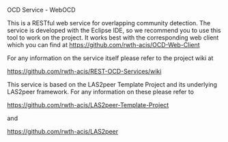 OCD Service - WebOCD

This is a RESTful web service for overlapping community detection. The service is developed with the Eclipse IDE, so we recommend you to use this tool to work on the project.
It works best with the corresponding web client which you can find at https://github.com/rwth-acis/OCD-Web-Client

For any information on the service itself please refer to the project wiki at

https://github.com/rwth-acis/REST-OCD-Services/wiki
	
This service is based on the LAS2peer Template Project and its underlying LAS2peer framework. For any information on these please refer to

https://github.com/rwth-acis/LAS2peer-Template-Project

and 

https://github.com/rwth-acis/LAS2peer
